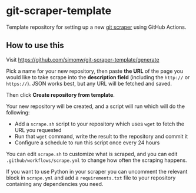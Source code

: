 # git-scraper-template

Template repository for setting up a new [git scraper](https://simonwillison.net/2020/Oct/9/git-scraping/) using GitHub Actions.

## How to use this

Visit https://github.com/simonw/git-scraper-template/generate

Pick a name for your new repository, then paste **the URL** of the page you would like to take scrape into the **description field** (including the `http://` or `https://`). JSON works best, but any URL will be fetched and saved.

Then click **Create repository from template**.

Your new repository will be created, and a script will run which will do the following:

- Add a `scrape.sh` script to your repository which uses `wget` to fetch the URL you requested
- Run that `wget` command, write the result to the repository and commit it
- Configure a schedule to run this script once every 24 hours

You can edit `scrape.sh` to customize what is scraped, and you can edit `.github/workflows/scrape.yml` to change how often the scraping happens.

If you want to use Python in your scraper you can uncomment the relevant block in `scrape.yml` and add a `requirements.txt` file to your repository containing any dependencies you need.
